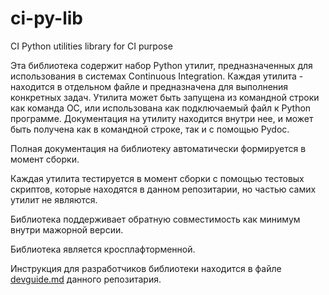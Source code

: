 # ci-py-lib
CI Python utilities library for CI purpose

Эта библиотека содержит набор Python утилит, предназначенных для использования в системах Continuous Integration.
Каждая утилита - находится в отдельном файле и предназначена для выполнения конкретных задач.
Утилита может быть запущена из командной строки как команда ОС, или использована как подключаемый файл к Python программе.
Документация на утилиту находится внутри нее, и может быть получена как в командной строке, так и с помощью Pydoc.

Полная документация на библиотеку автоматически формируется в момент сборки.

Каждая утилита тестируется в момент сборки с помощью тестовых скриптов, которые находятся в данном репозитарии, но частью самих утилит не являются.

Библиотека поддерживает обратную совместимость как минимум внутри мажорной версии.

Библиотека является кросплафторменной.

Инструкция для разработчиков библиотеки находится в файле [devguide.md](devguide.md) данного репозитария.
